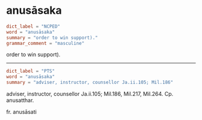 # anusāsaka

``` toml
dict_label = "NCPED"
word = "anusāsaka"
summary = "order to win support)."
grammar_comment = "masculine"
```

order to win support).

--------------------

``` toml
dict_label = "PTS"
word = "anusāsaka"
summary = "adviser, instructor, counsellor Ja.ii.105; Mil.186"
```

adviser, instructor, counsellor Ja.ii.105; Mil.186, Mil.217, Mil.264. Cp. anusatthar.

fr. anusāsati

